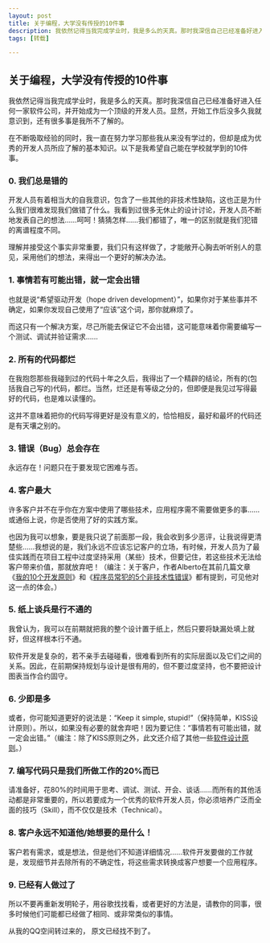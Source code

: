 ```yaml
---
layout: post
title: 关于编程，大学没有传授的10件事
description: 我依然记得当我完成学业时，我是多么的天真。那时我深信自己已经准备好进入任何一家软件公司，并开始成为一个顶级的开发人员。显然，开始工作后没多久我就意识到，还有很多事是我所不了解的。
tags: [转载]

---
```


## 关于编程，大学没有传授的10件事

我依然记得当我完成学业时，我是多么的天真。那时我深信自己已经准备好进入任何一家软件公司，并开始成为一个顶级的开发人员。显然，开始工作后没多久我就意识到，还有很多事是我所不了解的。

在不断吸取经验的同时，我一直在努力学习那些我从来没有学过的，但却是成为优秀的开发人员所应了解的基本知识。以下是我希望自己能在学校就学到的10件事。

### 0. 我们总是错的

开发人员有着相当大的自我意识，包含了一些其他的非技术性缺陷，这也正是为什么我们很难发现我们做错了什么。我看到过很多无休止的设计讨论，开发人员不断地发表自己的想法……呵呵！猜猜怎样……我们都错了，唯一的区别就是我们犯错的离谱程度不同。

理解并接受这个事实非常重要，我们只有这样做了，才能敞开心胸去听听别人的意见，采用他们的想法，来得出一个更好的解决办法。

### 1. 事情若有可能出错，就一定会出错

也就是说“希望驱动开发（hope driven development）”，如果你对于某些事并不确定，如果你发现自己使用了“应该”这个词，那你就麻烦了。

而这只有一个解决方案，尽己所能去保证它不会出错，这可能意味着你需要编写一个测试、调试并验证需求……

### 2. 所有的代码都烂

在我抱怨那些我碰到过的代码十年之久后，我得出了一个精辟的结论，所有的(包括我自己写的)代码，都烂。当然，烂还是有等级之分的，但即便是我见过写得最好的代码，也是难以读懂的。

这并不意味着把你的代码写得更好是没有意义的，恰恰相反，最好和最坏的代码还是有天壤之别的。

### 3. 错误（Bug）总会存在

永远存在！问题只在于要发现它困难与否。

### 4. 客户最大

许多客户并不在乎你在方案中使用了哪些技术，应用程序需不需要做更多的事……或通俗上说，你是否使用了好的实践方案。

也因为我可以想象，要是我只说了前面那一段，我会收到多少恶评，让我说得更清楚些……我想说的是，我们永远不应该忘记客户的立场，有时候，开发人员为了最佳实践而在项目工程中过度坚持采用（某些）技术，但要记住，若这些技术无法给客户带来价值，那就放弃吧！（编注：关于客户，作者Alberto在其前几篇文章《[我的10个开发原则](http://www.jobbole.com/entry.php/996)》和《[程序员常犯的5个非技术性错误](http://www.jobbole.com/entry.php/977)》都有提到，可见他对这一点的体会。）

### 5. 纸上谈兵是行不通的

我曾认为，我可以在前期就把我的整个设计置于纸上，然后只要将缺漏处填上就好，但这样根本行不通。

软件开发是复杂的，若不亲手去碰碰看，很难看到所有的实际层面以及它们之间的关系。因此，在前期保持规划与设计是很有用的，但不要过度坚持，也不要把设计图表当作合约固守。

### 6. 少即是多

或者，你可能知道更好的说法是：“Keep it simple, stupid!”（保持简单，KISS设计原则）。所以，如果没有必要的就舍弃吧！因为要记住：“事情若有可能出错，就一定会出错。”（编注：除了KISS原则之外，此文还介绍了其他一些[软件设计原则](http://www.jobbole.com/entry.php/685)。）

### 7. 编写代码只是我们所做工作的20%而已

请准备好，花80%的时间用于思考、调试、测试、开会、谈话……而所有的其他活动都是非常重要的，所以若要成为一个优秀的软件开发人员，你必须培养广泛而全面的技巧（Skill），而不仅仅是技术（Technical）。

### 8. 客户永远不知道他/她想要的是什么！

客户若有需求，或是想法，但是他们不知道详细情况……软件开发要做的工作就是，发现细节并去除所有的不确定性，将这些需求转换成客户想要一个应用程序。

### 9. 已经有人做过了

所以不要再重新发明轮子，用谷歌找找看，或者更好的方法是，请教你的同事，很多时候他们可能都已经做了相同、或非常类似的事情。

从我的QQ空间转过来的， 原文已经找不到了。

